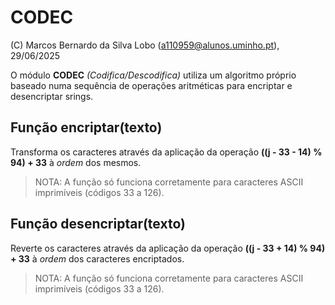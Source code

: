# CODEC

(C) Marcos Bernardo da Silva Lobo (a110959@alunos.uminho.pt), 29/06/2025

O módulo **CODEC** *(Codifica/Descodifica)* utiliza um algoritmo próprio baseado numa sequência de operações aritméticas para encriptar e desencriptar srings.

## Função encriptar(texto)

Transforma os caracteres através da aplicação da operação **((j - 33 - 14) % 94) + 33** à *ordem* dos mesmos.

>NOTA: A função só funciona corretamente para caracteres ASCII imprimíveis (códigos 33 a 126).

## Função desencriptar(texto)

Reverte os caracteres através da aplicação da operação **((j - 33 + 14) % 94) + 33** à *ordem* dos caracteres encriptados.

>NOTA: A função só funciona corretamente para caracteres ASCII imprimíveis (códigos 33 a 126).